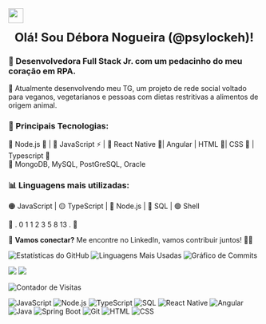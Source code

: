 <img src="https://media.giphy.com/media/hvRJCLFzcasrR4ia7z/giphy.gif" width="30px"/>

<p align="center">
  <strong><span style="font-size: 24px;"> Olá! Sou Débora Nogueira (@psylockeh)!</span></strong>
</p>

### 🚀 Desenvolvedora Full Stack Jr. com um pedacinho do meu coração em RPA.

🌱 Atualmente desenvolvendo meu TG, um projeto de rede social voltado para veganos, vegetarianos e pessoas com dietas restritivas a alimentos de origem animal.

### 🎯 Principais Tecnologias:
🔹 Node.js 🚀 | 🔹 JavaScript ⚡ | 🔹 React Native 🚀| Angular | HTML 🔗| CSS  🚀 | Typescript 🔗  
🔸  MongoDB, MySQL, PostGreSQL, Oracle 

### 📊 Linguagens mais utilizadas:
🟠 JavaScript | 🟡 TypeScript | 🔵 Node.js | 🔴 SQL | 🟢 Shell  

💬 . 0 1 1 2 3 5 8 13 . 💬

📌 **Vamos conectar?** Me encontre no LinkedIn, vamos contribuir juntos! 🚀✨


![Estatísticas do GitHub](https://github-readme-stats.vercel.app/api?username=x&show_icons=true&theme=radical)
![Linguagens Mais Usadas](https://github-readme-stats.vercel.app/api/top-langs/?username=x&layout=compact&langs_count=10&theme=radical)
![Gráfico de Commits](https://github-readme-streak-stats.herokuapp.com/?user=x&theme=radical)

<p align="left">
  <a href="https://www.linkedin.com/in/nogueirad/"><img src="https://img.shields.io/badge/-LinkedIn-0077B5?style=flat&logo=Linkedin&logoColor=white"/></a>
  <a href="https://www.instagram.com/debora.cnh/"><img src="https://img.shields.io/badge/-Instagram-E4405F?style=flat&logo=Instagram&logoColor=white"/></a>
</p>


![Contador de Visitas](https://komarev.com/ghpvc/?username=psylockeh&color=blue)


![JavaScript](https://img.shields.io/badge/JavaScript-F7DF1E?style=for-the-badge&logo=javascript&logoColor=black)
![Node.js](https://img.shields.io/badge/Node.js-43853D?style=for-the-badge&logo=node.js&logoColor=white)
![TypeScript](https://img.shields.io/badge/TypeScript-3178C6?style=for-the-badge&logo=typescript&logoColor=white)
![SQL](https://img.shields.io/badge/SQL-4479A1?style=for-the-badge&logo=postgresql&logoColor=white)
![React Native](https://img.shields.io/badge/React%20Native-61DAFB?style=for-the-badge&logo=react&logoColor=black)
![Angular](https://img.shields.io/badge/Angular-DD0031?style=for-the-badge&logo=angular&logoColor=white)
![Java](https://img.shields.io/badge/Java-ED8B00?style=for-the-badge&logo=java&logoColor=white)
![Spring Boot](https://img.shields.io/badge/Spring%20Boot-6DB33F?style=for-the-badge&logo=spring-boot&logoColor=white)
![Git](https://img.shields.io/badge/Git-F05032?style=for-the-badge&logo=git&logoColor=white)
![HTML](https://img.shields.io/badge/HTML5-E34F26?style=for-the-badge&logo=html5&logoColor=white)
![CSS](https://img.shields.io/badge/CSS3-1572B6?style=for-the-badge&logo=css3&logoColor=white)




